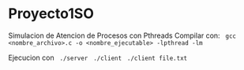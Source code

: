 # Proyecto1SO
Simulacion de Atencion de Procesos con Pthreads
Compilar con:
``` gcc <nombre_archivo>.c -o <nombre_ejecutable> -lpthread -lm```

Ejecucion con
``` ./server```
``` ./client```
``` ./client file.txt```